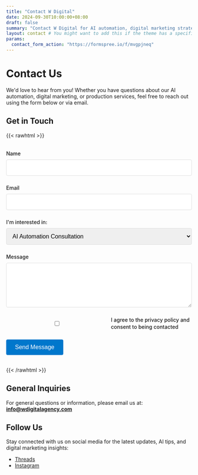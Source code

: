```yaml
---
title: "Contact W Digital"
date: 2024-09-30T10:00:00+08:00
draft: false
summary: "Contact W Digital for AI automation, digital marketing strategies, and production services."
layout: contact # You might want to add this if the theme has a specific contact layout
params:
  contact_form_action: "https://formspree.io/f/mvgpjneq"
---
```


# Contact Us

We'd love to hear from you! Whether you have questions about our AI automation, digital marketing, or production services, feel free to reach out using the form below or via email.

## Get in Touch

{{< rawhtml >}}
<form action="https://formspree.io/f/mvgpjneq" method="POST" class="contact-form" aria-label="Contact Form">
  <!-- Add honeypot field for spam protection -->
  <input type="text" name="_gotcha" style="display:none">
  
  <!-- Add form fields with better spam protection -->
  <input type="hidden" name="_subject" value="New contact from W Digital website">
  
  <div class="form-group">
    <label for="name">Name</label>
    <input type="text" name="name" id="name" required>
  </div>
  
  <div class="form-group">
    <label for="email">Email</label>
    <input type="email" name="_replyto" id="email" required>
  </div>
  
  <div class="form-group">
    <label for="service">I'm interested in:</label>
    <select name="service" id="service">
      <option value="AI Automation">AI Automation Consultation</option>
      <option value="Digital Marketing">Digital Marketing Services</option>
      <option value="Production">Production Services</option>
      <option value="Multiple Services">Multiple Services</option>
    </select>
  </div>
  
  <div class="form-group">
    <label for="message">Message</label>
    <textarea name="message" id="message" rows="5" required></textarea>
  </div>
  
  <div class="form-group">
    <label class="checkbox-label" style="display: block; margin-bottom: 0.5rem;">
      <div style="display: flex; align-items: center; gap: 0.5rem;">
        <input type="checkbox" name="consent" required style="margin: 0;">
        <span style="line-height: 1.4;">I agree to the privacy policy and consent to being contacted</span>
      </div>
    </label>
  </div>
  <button type="submit" class="submit-button">
    <span class="default-text">Send Message</span>
    <span class="loading-text" style="display: none;">Sending...</span>
  </button>
</form>

<style>
.contact-form {
  max-width: 600px;
  margin: 2rem 0;
}
.form-group {
  margin-bottom: 1.5rem;
}
.contact-form label {
  display: block;
  margin-bottom: 0.5rem;
  font-weight: 500;
}
.contact-form input,
.contact-form select,
.contact-form textarea {
  width: 100%;
  padding: 0.75rem;
  border: 1px solid #ddd;
  border-radius: 4px;
  font-size: 1rem;
}
.contact-form button {
  background-color: #0077CC;
  color: white;
  border: none;
  padding: 0.75rem 1.5rem;
  font-size: 1rem;
  border-radius: 4px;
  cursor: pointer;
  transition: background-color 0.3s;
}
.contact-form button:hover {
  background-color: #005fa3;
}
</style>
{{< /rawhtml >}}

## General Inquiries

For general questions or information, please email us at:  
**[info@wdigitalagency.com](mailto:info@wdigitalagency.com)**

## Follow Us

Stay connected with us on social media for the latest updates, AI tips, and digital marketing insights:

- [Threads](https://www.threads.net/@w.digital.agency)
- [Instagram](https://www.instagram.com/w.digital.agency)